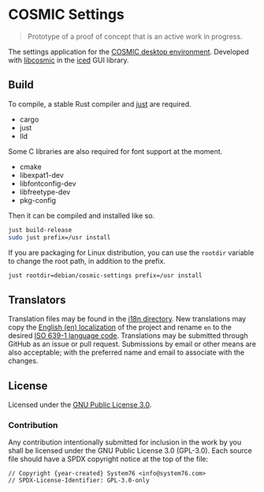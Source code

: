 # COSMIC Settings

> Prototype of a proof of concept that is an active work in progress.

The settings application for the [COSMIC desktop environment](https://github.com/pop-os/cosmic-epoch). Developed with [libcosmic](https://github.com/pop-os/libcosmic) in the [iced](https://iced.rs/) GUI library.

## Build

To compile, a stable Rust compiler and [just](https://github.com/casey/just) are required.

- cargo
- just
- lld

Some C libraries are also required for font support at the moment.

- cmake
- libexpat1-dev
- libfontconfig-dev
- libfreetype-dev
- pkg-config

Then it can be compiled and installed like so.

```sh
just build-release
sudo just prefix=/usr install
```

If you are packaging for Linux distribution, you can use the `rootdir` variable to change the root path, in addition to the prefix.

```sh
just rootdir=debian/cosmic-settings prefix=/usr install
```

## Translators

Translation files may be found in the [i18n directory](./i18n). New translations may copy the [English (en) localization](./i18n/en) of the project and rename `en` to the desired [ISO 639-1 language code](https://en.wikipedia.org/wiki/List_of_ISO_639-1_codes). Translations may be submitted through GitHub as an issue or pull request. Submissions by email or other means are also acceptable; with the preferred name and email to associate with the changes.

## License

Licensed under the [GNU Public License 3.0](https://choosealicense.com/licenses/gpl-3.0).



### Contribution

Any contribution intentionally submitted for inclusion in the work by you shall be licensed under the GNU Public License 3.0 (GPL-3.0). Each source file should have a SPDX copyright notice at the top of the file:

```
// Copyright {year-created} System76 <info@system76.com>
// SPDX-License-Identifier: GPL-3.0-only
```
